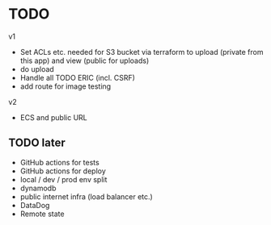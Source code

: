 # TODO

v1

* Set ACLs etc. needed for S3 bucket via terraform to upload (private from this app) and view (public for uploads)
* do upload
* Handle all TODO ERIC (incl. CSRF)
* add route for image testing

v2 

* ECS and public URL 

## TODO later

* GitHub actions for tests
* GitHub actions for deploy
* local / dev / prod env split 
* dynamodb
* public internet infra (load balancer etc.)
* DataDog 
* Remote state 